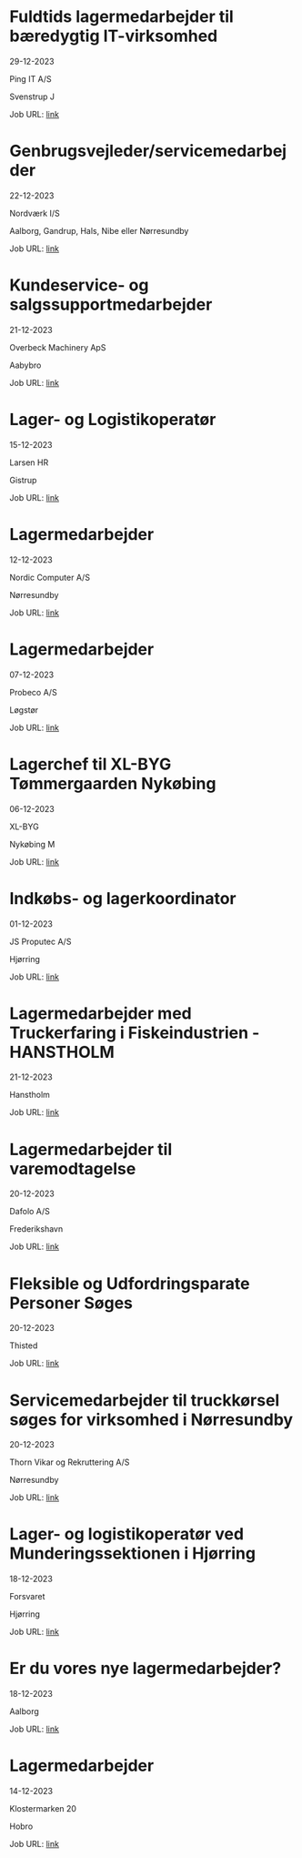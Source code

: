 # Fuldtids lagermedarbejder til bæredygtig IT-virksomhed
29-12-2023

Ping IT A/S

Svenstrup J

Job URL: [link](https://www.jobindex.dk/jobannonce/499194/fuldtids-lagermedarbejder-til-baeredygtig-it-virksomhed)


# Genbrugsvejleder/servicemedarbejder
22-12-2023

Nordværk I/S

Aalborg, Gandrup, Hals, Nibe eller Nørresundby

Job URL: [link](https://candidate.hr-manager.net/ApplicationInit.aspx?cid=2768&ProjectId=143608&DepartmentId=18961&MediaId=4629)


# Kundeservice- og salgssupportmedarbejder
21-12-2023

Overbeck Machinery ApS

Aabybro

Job URL: [link](https://www.jobindex.dk/jobannonce/498889/kundeservice-og-salgssupportmedarbejder)


# Lager- og Logistikoperatør
15-12-2023

Larsen HR

Gistrup

Job URL: [link](https://candidate.hr-manager.net/ApplicationInit.aspx?cid=2279&ProjectId=143642&DepartmentId=18989&MediaId=4614)


# Lagermedarbejder
12-12-2023

Nordic Computer A/S

Nørresundby

Job URL: [link](https://www.jobindex.dk/jobannonce/493806/lagermedarbejder)


# Lagermedarbejder
07-12-2023

Probeco A/S

Løgstør

Job URL: [link](https://www.jobindex.dk/jobannonce/497648/lagermedarbejder)


# Lagerchef til XL-BYG Tømmergaarden Nykøbing
06-12-2023

XL-BYG

Nykøbing M

Job URL: [link](https://app.elvium.com/da/positions/24072/job_posting?referer_host=www.jobindex.dk)


# Indkøbs- og lagerkoordinator
01-12-2023

JS Proputec A/S

Hjørring

Job URL: [link](https://www.jobindex.dk/jobannonce/497102/indkoebs-og-lagerkoordinator)


# Lagermedarbejder med Truckerfaring i Fiskeindustrien - HANSTHOLM
21-12-2023



Hanstholm

Job URL: [link](https://www.jobindex.dk/jobannonce/r12171590/lagermedarbejder-med-truckerfaring-i-fiskeindustrien-hanstholm)


# Lagermedarbejder til varemodtagelse
20-12-2023

Dafolo A/S

Frederikshavn

Job URL: [link](https://dafolo.dk/lagermedarbejder-til-varemodtagelse.aspx?preview=true)


# Fleksible og Udfordringsparate Personer Søges
20-12-2023



Thisted

Job URL: [link](https://www.jobindex.dk/jobannonce/r12171572/fleksible-og-udfordringsparate-personer-soeges)


# Servicemedarbejder til truckkørsel søges for virksomhed i Nørresundby
20-12-2023

Thorn Vikar og Rekruttering A/S

Nørresundby

Job URL: [link](https://www.jobindex.dk/jobannonce/r12168014/servicemedarbejder-til-truckkoersel-soeges-for-virksomhed-i-noerresundby)


# Lager- og logistikoperatør ved Munderingssektionen i Hjørring
18-12-2023

Forsvaret

Hjørring

Job URL: [link](https://karriere.forsvaret.dk/job/opslag/?vacantPositionId=187979&mediaId=4681)


# Er du vores nye lagermedarbejder?
18-12-2023



Aalborg

Job URL: [link](https://www.jobindex.dk/jobannonce/r12162075/er-du-vores-nye-lagermedarbejder)


# Lagermedarbejder
14-12-2023

Klostermarken 20

Hobro

Job URL: [link](https://www.jobindex.dk/jobannonce/r12152984/lagermedarbejder)


